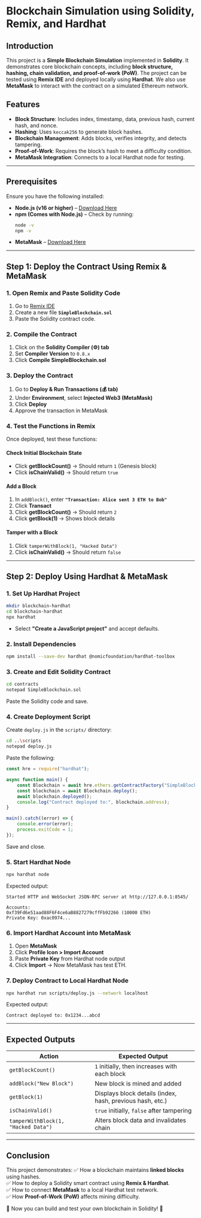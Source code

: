 # Blockchain Simulation using Solidity, Remix, and Hardhat

## Introduction
This project is a **Simple Blockchain Simulation** implemented in **Solidity**. It demonstrates core blockchain concepts, including **block structure, hashing, chain validation, and proof-of-work (PoW)**. The project can be tested using **Remix IDE** and deployed locally using **Hardhat**. We also use **MetaMask** to interact with the contract on a simulated Ethereum network.

## Features
- **Block Structure**: Includes index, timestamp, data, previous hash, current hash, and nonce.
- **Hashing**: Uses `keccak256` to generate block hashes.
- **Blockchain Management**: Adds blocks, verifies integrity, and detects tampering.
- **Proof-of-Work**: Requires the block’s hash to meet a difficulty condition.
- **MetaMask Integration**: Connects to a local Hardhat node for testing.

---

## **Prerequisites**
Ensure you have the following installed:
- **Node.js (v16 or higher)** – [Download Here](https://nodejs.org/en/download/)
- **npm (Comes with Node.js)** – Check by running:
  ```sh
  node -v
  npm -v
  ```
- **MetaMask** – [Download Here](https://metamask.io/)

---

## **Step 1: Deploy the Contract Using Remix & MetaMask**

### **1. Open Remix and Paste Solidity Code**
1. Go to [Remix IDE](https://remix.ethereum.org/)
2. Create a new file **`SimpleBlockchain.sol`**
3. Paste the Solidity contract code.

### **2. Compile the Contract**
1. Click on the **Solidity Compiler (⚙️) tab**
2. Set **Compiler Version** to `0.8.x`
3. Click **Compile SimpleBlockchain.sol**

### **3. Deploy the Contract**
1. Go to **Deploy & Run Transactions (💰 tab)**
2. Under **Environment**, select **Injected Web3 (MetaMask)**
3. Click **Deploy**
4. Approve the transaction in MetaMask

### **4. Test the Functions in Remix**
Once deployed, test these functions:

#### **Check Initial Blockchain State**
- Click **getBlockCount()** → Should return `1` (Genesis block)
- Click **isChainValid()** → Should return `true`

#### **Add a Block**
1. In `addBlock()`, enter **`"Transaction: Alice sent 3 ETH to Bob"`**
2. Click **Transact**
3. Click **getBlockCount()** → Should return `2`
4. Click **getBlock(1)** → Shows block details

#### **Tamper with a Block**
1. Click `tamperWithBlock(1, "Hacked Data")`
2. Click **isChainValid()** → Should return `false`

---

## **Step 2: Deploy Using Hardhat & MetaMask**

### **1. Set Up Hardhat Project**
```sh
mkdir blockchain-hardhat
cd blockchain-hardhat
npx hardhat
```
- Select **"Create a JavaScript project"** and accept defaults.

### **2. Install Dependencies**
```sh
npm install --save-dev hardhat @nomicfoundation/hardhat-toolbox
```

### **3. Create and Edit Solidity Contract**
```sh
cd contracts
notepad SimpleBlockchain.sol
```
Paste the Solidity code and save.

### **4. Create Deployment Script**
Create `deploy.js` in the `scripts/` directory:
```sh
cd ..\scripts
notepad deploy.js
```
Paste the following:
```javascript
const hre = require("hardhat");

async function main() {
    const Blockchain = await hre.ethers.getContractFactory("SimpleBlockchain");
    const blockchain = await Blockchain.deploy();
    await blockchain.deployed();
    console.log("Contract deployed to:", blockchain.address);
}

main().catch((error) => {
    console.error(error);
    process.exitCode = 1;
});
```
Save and close.

### **5. Start Hardhat Node**
```sh
npx hardhat node
```
Expected output:
```plaintext
Started HTTP and WebSocket JSON-RPC server at http://127.0.0.1:8545/

Accounts:
0xf39Fd6e51aad88F6F4ce6aB8827279cffFb92266 (10000 ETH)
Private Key: 0xac0974...
```

### **6. Import Hardhat Account into MetaMask**
1. Open **MetaMask**
2. Click **Profile Icon > Import Account**
3. Paste **Private Key** from Hardhat node output
4. Click **Import** → Now MetaMask has test ETH.

### **7. Deploy Contract to Local Hardhat Node**
```sh
npx hardhat run scripts/deploy.js --network localhost
```
Expected output:
```plaintext
Contract deployed to: 0x1234...abcd
```

---

## **Expected Outputs**
| Action | Expected Output |
|--------|----------------|
| `getBlockCount()` | `1` initially, then increases with each block |
| `addBlock("New Block")` | New block is mined and added |
| `getBlock(1)` | Displays block details (index, hash, previous hash, etc.) |
| `isChainValid()` | `true` initially, `false` after tampering |
| `tamperWithBlock(1, "Hacked Data")` | Alters block data and invalidates chain |

---

## **Conclusion**
This project demonstrates:
✅ How a blockchain maintains **linked blocks** using hashes.  
✅ How to deploy a Solidity smart contract using **Remix & Hardhat**.  
✅ How to connect **MetaMask** to a local Hardhat test network.  
✅ How **Proof-of-Work (PoW)** affects mining difficulty.  

🚀 Now you can build and test your own blockchain in Solidity! 🚀

